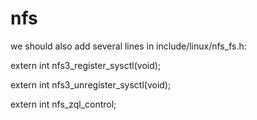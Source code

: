 # nfs
we should also add several lines in include/linux/nfs_fs.h:

extern int nfs3_register_sysctl(void);

extern int nfs3_unregister_sysctl(void);

extern int nfs_zql_control;
